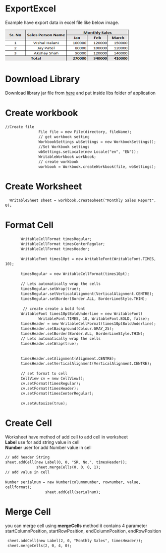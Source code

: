 # ExportExcel
Example have export data in excel file like below image.


  <img src="https://github.com/vishalhalani/ExportExcel/blob/master/sampleExcel.png"  width=400 height=100/>
  
  # Download Library
  Download library jar file from  [here](https://github.com/vishalhalani/ExportExcel/blob/master/app/libs/jxl.jar) and put inside libs folder of application
  
 # Create workbook
 ```
 //Create file
                File file = new File(directory, fileName);
                // get workbook setting
                WorkbookSettings wbSettings = new WorkbookSettings();
                //Set Workbook settings
                wbSettings.setLocale(new Locale("en", "EN"));
                WritableWorkbook workbook;
                // create workbook
                workbook = Workbook.createWorkbook(file, wbSettings);
 ```
 # Create Worksheet
 ```
   WritableSheet sheet = workbook.createSheet("Monthly Sales Report", 0);
 ```
 # Format Cell
 ```
        WritableCellFormat timesRegular;
        WritableCellFormat timesCenterRegular;
        WritableCellFormat timesHeader;
        
        WritableFont times10pt = new WritableFont(WritableFont.TIMES, 10);

        timesRegular = new WritableCellFormat(times10pt);

        // Lets automatically wrap the cells
        timesRegular.setWrap(true);
        timesRegular.setVerticalAlignment(VerticalAlignment.CENTRE);
        timesRegular.setBorder(Border.ALL, BorderLineStyle.THIN);
        
         // create create a bold font
        WritableFont times10ptBoldUnderline = new WritableFont(
                WritableFont.TIMES, 10, WritableFont.BOLD, false);
        timesHeader = new WritableCellFormat(times10ptBoldUnderline);
        timesHeader.setBackground(Colour.GRAY_25);
        timesHeader.setBorder(Border.ALL, BorderLineStyle.THIN);
        // Lets automatically wrap the cells
        timesHeader.setWrap(true);


        timesHeader.setAlignment(Alignment.CENTRE);
        timesHeader.setVerticalAlignment(VerticalAlignment.CENTRE);

        // set format to cell
        CellView cv = new CellView();
        cv.setFormat(timesRegular);
        cv.setFormat(timesHeader);
        cv.setFormat(timesCenterRegular);

        cv.setAutosize(true);

 ```
 # Create Cell
  Worksheet have method of add cell to add cell in worksheet<br>
   <b>Label</b> use for add string value in cell<br>
   <b>Number</b> user for add Number value in cell<br>
  ```
  // add header String
  sheet.addCell(new Label(0, 0, "SR. No.", timesHeader));
                sheet.mergeCells(0, 0, 0, 1);
  // add value in cell
  
  Number serialnum = new Number(columnnumber, rownumber, value, cellformat);
                    sheet.addCell(serialnum);
 ```
 # Merge Cell
 you can merge cell using <b>mergeCells</b> method it contains 4 parameter startColumnPosition, startRowPosition, endColumnPosition, endRowPosition
 
 ```
  sheet.addCell(new Label(2, 0, "Monthly Sales", timesHeader));
  sheet.mergeCells(2, 0, 4, 0);
 ```

                
